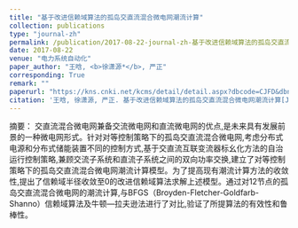 ```yaml
---
title: "基于改进信赖域算法的孤岛交直流混合微电网潮流计算"
collection: publications
type: "journal-zh"
permalink: /publication/2017-08-22-journal-zh-基于改进信赖域算法的孤岛交直流混合微电网潮流计算
date: 2017-08-22
venue: "电力系统自动化"
paper_author: "王晗, <b>徐潇源*</b>, 严正"
corresponding: True
remark: ""
paperurl: "https://kns.cnki.net/kcms/detail/detail.aspx?dbcode=CJFD&dbname=CJFDLAST2017&filename=DLXT201720006&uniplatform=NZKPT&v=L9NNmsIXN2hyR560_6T_WYe2_xh8XkJr9l7QeQLdSL9bvvjMzVypQOjmHHljkPHX"
citation: '王晗, 徐潇源, 严正. 基于改进信赖域算法的孤岛交直流混合微电网潮流计算[J]. 电力系统自动化, 2017, 41(20): 38-46.'
---
```


摘要：
交直流混合微电网兼备交流微电网和直流微电网的优点,是未来具有发展前景的一种微电网形式。针对对等控制策略下的孤岛交直流混合微电网,考虑分布式电源和分布式储能装置不同的控制方式,基于交直流互联变流器标幺化方法的自治运行控制策略,兼顾交流子系统和直流子系统之间的双向功率交换,建立了对等控制策略下的孤岛交直流混合微电网潮流计算模型。为了提高现有潮流计算方法的收敛性,提出了信赖域半径收敛至0的改进信赖域算法求解上述模型。通过对12节点的孤岛交直流混合微电网的潮流计算,与BFGS（Broyden-Fletcher-Goldfarb-Shanno）信赖域算法及牛顿—拉夫逊法进行了对比,验证了所提算法的有效性和鲁棒性。 